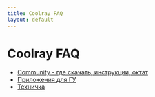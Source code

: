 ```yaml
---
title: Coolray FAQ
layout: default
---
```


# Coolray FAQ
- [Community - где скачать, инструкции, октат](/pages/community.md)
- [Приложения для ГУ](/pages/apps.md)
- [Техничка](/pages/parts.md)